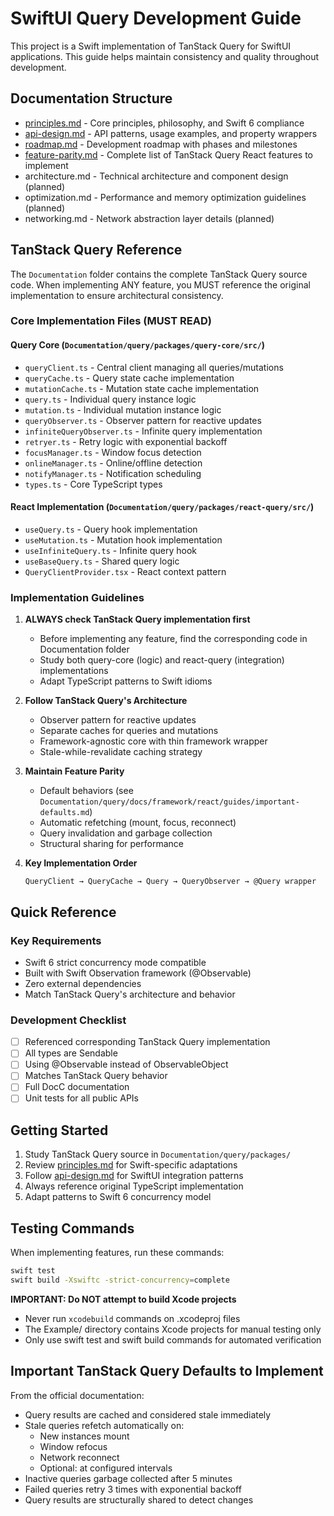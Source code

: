 # SwiftUI Query Development Guide

This project is a Swift implementation of TanStack Query for SwiftUI applications. This guide helps maintain consistency and quality throughout development.

## Documentation Structure

- [principles.md](./principles.md) - Core principles, philosophy, and Swift 6 compliance
- [api-design.md](./api-design.md) - API patterns, usage examples, and property wrappers
- [roadmap.md](./roadmap.md) - Development roadmap with phases and milestones
- [feature-parity.md](./feature-parity.md) - Complete list of TanStack Query React features to implement
- architecture.md - Technical architecture and component design (planned)
- optimization.md - Performance and memory optimization guidelines (planned)
- networking.md - Network abstraction layer details (planned)

## TanStack Query Reference

The `Documentation` folder contains the complete TanStack Query source code. When implementing ANY feature, you MUST reference the original implementation to ensure architectural consistency.

### Core Implementation Files (MUST READ)

#### Query Core (`Documentation/query/packages/query-core/src/`)
- `queryClient.ts` - Central client managing all queries/mutations
- `queryCache.ts` - Query state cache implementation
- `mutationCache.ts` - Mutation state cache implementation
- `query.ts` - Individual query instance logic
- `mutation.ts` - Individual mutation instance logic
- `queryObserver.ts` - Observer pattern for reactive updates
- `infiniteQueryObserver.ts` - Infinite query implementation
- `retryer.ts` - Retry logic with exponential backoff
- `focusManager.ts` - Window focus detection
- `onlineManager.ts` - Online/offline detection
- `notifyManager.ts` - Notification scheduling
- `types.ts` - Core TypeScript types

#### React Implementation (`Documentation/query/packages/react-query/src/`)
- `useQuery.ts` - Query hook implementation
- `useMutation.ts` - Mutation hook implementation
- `useInfiniteQuery.ts` - Infinite query hook
- `useBaseQuery.ts` - Shared query logic
- `QueryClientProvider.tsx` - React context pattern

### Implementation Guidelines

1. **ALWAYS check TanStack Query implementation first**
   - Before implementing any feature, find the corresponding code in Documentation folder
   - Study both query-core (logic) and react-query (integration) implementations
   - Adapt TypeScript patterns to Swift idioms

2. **Follow TanStack Query's Architecture**
   - Observer pattern for reactive updates
   - Separate caches for queries and mutations
   - Framework-agnostic core with thin framework wrapper
   - Stale-while-revalidate caching strategy

3. **Maintain Feature Parity**
   - Default behaviors (see `Documentation/query/docs/framework/react/guides/important-defaults.md`)
   - Automatic refetching (mount, focus, reconnect)
   - Query invalidation and garbage collection
   - Structural sharing for performance

4. **Key Implementation Order**
   ```
   QueryClient → QueryCache → Query → QueryObserver → @Query wrapper
   ```

## Quick Reference

### Key Requirements
- Swift 6 strict concurrency mode compatible
- Built with Swift Observation framework (@Observable)
- Zero external dependencies
- Match TanStack Query's architecture and behavior

### Development Checklist
- [ ] Referenced corresponding TanStack Query implementation
- [ ] All types are Sendable
- [ ] Using @Observable instead of ObservableObject
- [ ] Matches TanStack Query behavior
- [ ] Full DocC documentation
- [ ] Unit tests for all public APIs

## Getting Started

1. Study TanStack Query source in `Documentation/query/packages/`
2. Review [principles.md](./principles.md) for Swift-specific adaptations
3. Follow [api-design.md](./api-design.md) for SwiftUI integration patterns
4. Always reference original TypeScript implementation
5. Adapt patterns to Swift 6 concurrency model

## Testing Commands

When implementing features, run these commands:
```bash
swift test
swift build -Xswiftc -strict-concurrency=complete
```

**IMPORTANT: Do NOT attempt to build Xcode projects**
- Never run `xcodebuild` commands on .xcodeproj files
- The Example/ directory contains Xcode projects for manual testing only
- Only use swift test and swift build commands for automated verification

## Important TanStack Query Defaults to Implement

From the official documentation:
- Query results are cached and considered stale immediately
- Stale queries refetch automatically on:
  - New instances mount
  - Window refocus
  - Network reconnect
  - Optional: at configured intervals
- Inactive queries garbage collected after 5 minutes
- Failed queries retry 3 times with exponential backoff
- Query results are structurally shared to detect changes
